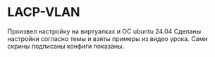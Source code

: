 # LACP-VLAN
Произвел настройку на виртуалках и ОС ubuntu 24.04 Сделаны настройки согласно темы и взяты примеры из видео урока. Сами скрины подписаны конфиги показаны.
